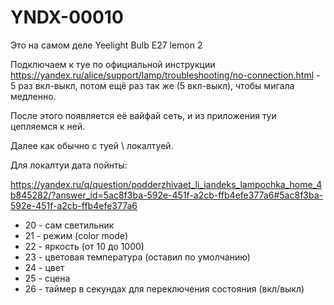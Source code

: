 # YNDX-00010

Это на самом деле Yeelight Bulb E27 lemon 2

Подключаем к туе по официальной инструкции https://yandex.ru/alice/support/lamp/troubleshooting/no-connection.html - 5 раз вкл-выкл, потом ещё раз так же (5 вкл-выкл), чтобы мигала медленно.

После этого появляется её вайфай сеть, и из приложения туи цепляемся к ней.

Далее как обычно с туей \ локалтуей.

Для локалтуи дата пойнты:

https://yandex.ru/q/question/podderzhivaet_li_iandeks_lampochka_home_4b845282/?answer_id=5ac8f3ba-592e-451f-a2cb-ffb4efe377a6#5ac8f3ba-592e-451f-a2cb-ffb4efe377a6

* 20 - сам светильник
* 21 - режим (color mode)
* 22 - яркость (от 10 до 1000)
* 23 - цветовая температура (оставил по умолчанию)
* 24 - цвет
* 25 - сцена
* 26 - таймер в секундах для переключения состояния (вкл/выкл)
